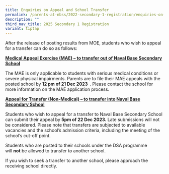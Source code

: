 ```yaml
---
title: Enquiries on Appeal and School Transfer
permalink: /parents-at-nbss/2022-secondary-1-registration/enquiries-on-appeal-and-school-transfer/
description: ""
third_nav_title: 2025 Secondary 1 Registration
variant: tiptap
---
```

<p>After the release of posting results from MOE, students who wish to appeal
for a transfer can do so as follows:</p>
<p><strong><u>Medical Appeal Exercise (MAE) – to transfer out of Naval Base Secondary School</u></strong>
</p>
<p>The MAE is only applicable to students with serious medical conditions
or severe physical impairments. Parents are to file their MAE appeals with
the posted school by&nbsp;<strong>12 pm of 21 Dec 2023 &nbsp;</strong>.
Please contact the school for more information on the MAE application process.</p>
<p><strong><u>Appeal for Transfer (Non-Medical) – to transfer into Naval Base Secondary School</u></strong>
</p>
<p>Students who wish to appeal for a transfer to Naval Base Secondary School
can submit their appeal&nbsp;by&nbsp;<strong>5pm of 22 Dec 2023.</strong>&nbsp;Late
submissions will not be considered. Please note that transfers are subjected
to available vacancies and the school’s admission criteria, including the
meeting of the school’s cut-off point.</p>
<p>Students who are posted to their schools under the DSA programme will&nbsp;<strong>not</strong>&nbsp;be
allowed to transfer to another school.</p>
<p>If you wish to seek a transfer to another school, please approach the
receiving school directly.</p>